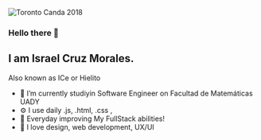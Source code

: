 ![Toronto Canda 2018](/banner.png)
### Hello there 🧊

## I am Israel Cruz Morales.
Also known as ICe or Hielito

- 🔭 I’m currently studiyin Software Engineer on Facultad de Matemáticas UADY
- ⚙️ I use daily .js, .html, .css , 
- 🌱 Everyday improving My FullStack abilities!
- 💬 I love design, web development, UX/UI
